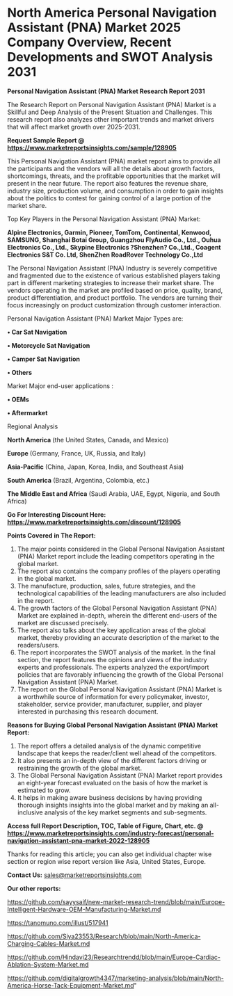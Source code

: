 # North America Personal Navigation Assistant (PNA) Market 2025 Company Overview, Recent Developments and SWOT Analysis 2031

<strong>Personal Navigation Assistant (PNA) Market Research Report 2031</strong>

The Research Report on Personal Navigation Assistant (PNA) Market is a Skillful and Deep Analysis of the Present Situation and Challenges. This research report also analyzes other important trends and market drivers that will affect market growth over 2025-2031.

<strong>Request Sample Report @ <a href=https://www.marketreportsinsights.com/sample/128905>https://www.marketreportsinsights.com/sample/128905</a></strong>

This Personal Navigation Assistant (PNA) market report aims to provide all the participants and the vendors will all the details about growth factors, shortcomings, threats, and the profitable opportunities that the market will present in the near future. The report also features the revenue share, industry size, production volume, and consumption in order to gain insights about the politics to contest for gaining control of a large portion of the market share.

Top Key Players in the Personal Navigation Assistant (PNA) Market:

<strong>Alpine Electronics, Garmin, Pioneer, TomTom, Continental, Kenwood, SAMSUNG, Shanghai Botai Group, Guangzhou FlyAudio Co., Ltd., Ouhua Electronics Co., Ltd., Skypine Electronics ?Shenzhen? Co.,Ltd., Coagent Electronics S&T Co. Ltd, ShenZhen RoadRover Technology Co.,Ltd</strong>

The Personal Navigation Assistant (PNA) Industry is severely competitive and fragmented due to the existence of various established players taking part in different marketing strategies to increase their market share. The vendors operating in the market are profiled based on price, quality, brand, product differentiation, and product portfolio. The vendors are turning their focus increasingly on product customization through customer interaction.

Personal Navigation Assistant (PNA) Market Major Types are:

<strong>• Car Sat Navigation

• Motorcycle Sat Navigation

• Camper Sat Navigation

• Others</strong>

Market Major end-user applications :

<strong>• OEMs

• Aftermarket</strong>

Regional Analysis

</u><strong><b>North America</b></strong> (the United States, Canada, and Mexico)

<strong><b>Europe </b></strong>(Germany, France, UK, Russia, and Italy)

<strong><b>Asia-Pacific</b></strong> (China, Japan, Korea, India, and Southeast Asia)

<strong><b>South America</b></strong> (Brazil, Argentina, Colombia, etc.)

<strong><b>The Middle East and Africa</b></strong> (Saudi Arabia, UAE, Egypt, Nigeria, and South Africa)

<strong>Go For Interesting Discount Here: <a href=https://www.marketreportsinsights.com/discount/128905>https://www.marketreportsinsights.com/discount/128905</a></strong>

<strong>Points Covered in The Report:</strong>
<ol>
  <li>The major points considered in the Global Personal Navigation Assistant (PNA) Market report include the leading competitors operating in the global market.</li>
  <li>The report also contains the company profiles of the players operating in the global market.</li>
  <li>The manufacture, production, sales, future strategies, and the technological capabilities of the leading manufacturers are also included in the report.</li>
  <li>The growth factors of the Global Personal Navigation Assistant (PNA) Market are explained in-depth, wherein the different end-users of the market are discussed precisely.</li>
  <li>The report also talks about the key application areas of the global market, thereby providing an accurate description of the market to the readers/users.</li>
  <li>The report incorporates the SWOT analysis of the market. In the final section, the report features the opinions and views of the industry experts and professionals. The experts analyzed the export/import policies that are favorably influencing the growth of the Global Personal Navigation Assistant (PNA) Market.</li>
  <li>The report on the Global Personal Navigation Assistant (PNA) Market is a worthwhile source of information for every policymaker, investor, stakeholder, service provider, manufacturer, supplier, and player interested in purchasing this research document.</li>
</ol>
<strong>Reasons for Buying Global Personal Navigation Assistant (PNA) Market Report:</strong>

<ol>
  <li>The report offers a detailed analysis of the dynamic competitive landscape that keeps the reader/client well ahead of the competitors.</li>
  <li>It also presents an in-depth view of the different factors driving or restraining the growth of the global market.</li>
  <li>The Global Personal Navigation Assistant (PNA) Market report provides an eight-year forecast evaluated on the basis of how the market is estimated to grow.</li>
  <li>It helps in making aware business decisions by having providing thorough insights insights into the global market and by making an all-inclusive analysis of the key market segments and sub-segments.</li>
</ol>
<strong>Access full Report Description, TOC, Table of Figure, Chart, etc. @ <a href=https://www.marketreportsinsights.com/industry-forecast/personal-navigation-assistant-pna-market-2022-128905>https://www.marketreportsinsights.com/industry-forecast/personal-navigation-assistant-pna-market-2022-128905</a></strong>


Thanks for reading this article; you can also get individual chapter wise section or region wise report version like Asia, United States, Europe.

<strong>Contact Us:</strong>
sales@marketreportsinsights.com

<strong>Our other reports:</strong>

<a href=https://github.com/sayysaif/new-market-research-trend/blob/main/Europe-Intelligent-Hardware-OEM-Manufacturing-Market.md>https://github.com/sayysaif/new-market-research-trend/blob/main/Europe-Intelligent-Hardware-OEM-Manufacturing-Market.md</a>

<a href=https://tanomuno.com/illust/517941>https://tanomuno.com/illust/517941</a>

<a href=https://github.com/Siya23553/Research/blob/main/North-America-Charging-Cables-Market.md>https://github.com/Siya23553/Research/blob/main/North-America-Charging-Cables-Market.md</a>

<a href=https://github.com/Hindavi23/Researchtrendd/blob/main/Europe-Cardiac-Ablation-System-Market.md>https://github.com/Hindavi23/Researchtrendd/blob/main/Europe-Cardiac-Ablation-System-Market.md</a>

<a href=https://github.com/digitalgrowth4347/marketing-analysis/blob/main/North-America-Horse-Tack-Equipment-Market.md>https://github.com/digitalgrowth4347/marketing-analysis/blob/main/North-America-Horse-Tack-Equipment-Market.md</a>"
